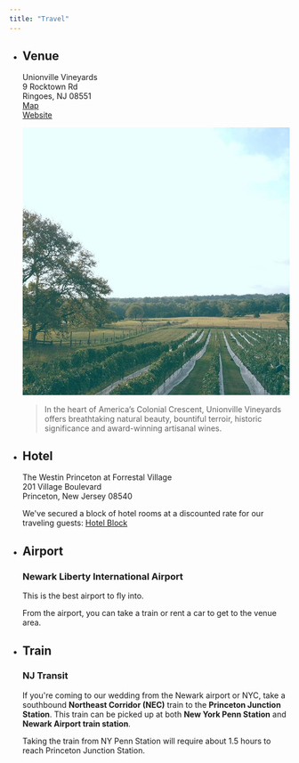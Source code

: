 ```yaml
---
title: "Travel"
---
```

* ## Venue ##

   Unionville Vineyards  
   9 Rocktown Rd  
   Ringoes, NJ 08551  
   <a href="https://goo.gl/maps/RsYQhQ7h11MaPMZH8" target="\_blank" rel="noopener noreferrer" title="Unionville Vineyards Map">Map</a>  
   <a href="https://unionvillevineyards.com/" target="\_blank" rel="noopener noreferrer" title="Unionville Vineyards">Website</a>  

   <div class="layout--img-w-quote">

   ![Unionville Vineyards](../images/unionville.jpg)

   > In the heart of America’s Colonial Crescent, Unionville Vineyards offers breathtaking natural beauty, bountiful terroir, historic significance and award-winning artisanal wines.

   </div>

* ## Hotel ##

   The Westin Princeton at Forrestal Village  
   201 Village Boulevard  
   Princeton, New Jersey 08540

   We've secured a block of hotel rooms at a discounted rate for our traveling guests:
   <a href="https://www.marriott.com/events/start.mi?id=1581619312799&key=GRP" target="\_blank" rel="noopener noreferrer" title="Hotel block for Westin Princeton">Hotel Block</a>

* ## Airport ##

   ### Newark Liberty International Airport ###

   This is the best airport to fly into.

   From the airport, you can take a train or rent a car to get to the venue area.

* ## Train ##

   ### NJ Transit ###

   If you're coming to our wedding from the Newark airport or NYC, take a southbound __Northeast Corridor (NEC)__ train to the __Princeton Junction Station__. This train can be picked up at both __New York Penn Station__ and __Newark Airport train station__.

   Taking the train from NY Penn Station will require about 1.5 hours to reach Princeton Junction Station.

